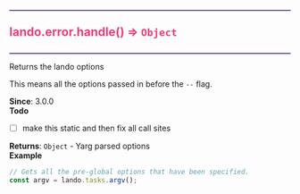 <a id="landoerrorhandle"></a>

<h2 id="landoerrorhandle" style="color: #ED3F7A; margin: 10px 0px; border-width: 2px 0px; padding: 25px 0px; border-color: #664b9d; border-style: solid;">
  lando.error.handle() ⇒ <code>Object</code></h2>
<div class="api-body-header"></div>

Returns the lando options

This means all the options passed in before the `--` flag.

**Since**: 3.0.0  
**Todo**

- [ ] make this static and then fix all call sites

**Returns**: <code>Object</code> - Yarg parsed options  
**Example**  
```js
// Gets all the pre-global options that have been specified.
const argv = lando.tasks.argv();
```
<div class="api-body-footer"></div>
